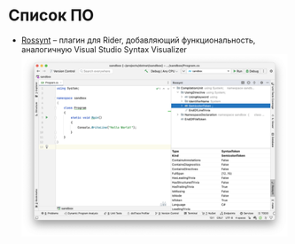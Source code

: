 # Список ПО

- [Rossynt](https://plugins.jetbrains.com/plugin/16902-rossynt) – плагин для Rider, добавляющий функциональность, аналогичную Visual Studio Syntax Visualizer
![](figs/0011/rossynt.png)
